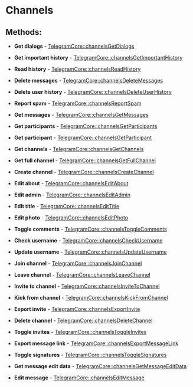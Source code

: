 # Channels

## Methods:

* **Get dialogs** - [TelegramCore::channelsGetDialogs](methods/getdialogs.md)

* **Get important history** - [TelegramCore::channelsGetImportantHistory](methods/getimportanthistory.md)

* **Read history** - [TelegramCore::channelsReadHistory](methods/readhistory.md)

* **Delete messages** - [TelegramCore::channelsDeleteMessages](methods/deletemessages.md)

* **Delete user history** - [TelegramCore::channelsDeleteUserHistory](methods/deleteuserhistory.md)

* **Report spam** - [TelegramCore::channelsReportSpam](methods/reportspam.md)

* **Get messages** - [TelegramCore::channelsGetMessages](methods/getmessages.md)

* **Get participants** - [TelegramCore::channelsGetParticipants](methods/getparticipants.md)

* **Get participant** - [TelegramCore::channelsGetParticipant](methods/getparticipant.md)

* **Get channels** - [TelegramCore::channelsGetChannels](methods/getchannels.md)

* **Get full channel** - [TelegramCore::channelsGetFullChannel](methods/getfullchannel.md)

* **Create channel** - [TelegramCore::channelsCreateChannel](methods/createchannel.md)

* **Edit about** - [TelegramCore::channelsEditAbout](methods/editabout.md)

* **Edit admin** - [TelegramCore::channelsEditAdmin](methods/editadmin.md)

* **Edit title** - [TelegramCore::channelsEditTitle](methods/edittitle.md)

* **Edit photo** - [TelegramCore::channelsEditPhoto](methods/editphoto.md)

* **Toggle comments** - [TelegramCore::channelsToggleComments](methods/togglecomments.md)

* **Check username** - [TelegramCore::channelsCheckUsername](methods/checkusername.md)

* **Update username** - [TelegramCore::channelsUpdateUsername](methods/updateusername.md)

* **Join channel** - [TelegramCore::channelsJoinChannel](methods/joinchannel.md)

* **Leave channel** - [TelegramCore::channelsLeaveChannel](methods/leavechannel.md)

* **Invite to channel** - [TelegramCore::channelsInviteToChannel](methods/invitetochannel.md)

* **Kick from channel** - [TelegramCore::channelsKickFromChannel](methods/kickfromchannel.md)

* **Export invite** - [TelegramCore::channelsExportInvite](methods/exportinvite.md)

* **Delete channel** - [TelegramCore::channelsDeleteChannel](methods/deletechannel.md)

* **Toggle invites** - [TelegramCore::channelsToggleInvites](methods/toggleinvites.md)

* **Export message link** - [TelegramCore::channelsExportMessageLink](methods/exportmessagelink.md)

* **Toggle signatures** - [TelegramCore::channelsToggleSignatures](methods/togglesignatures.md)

* **Get message edit data** - [TelegramCore::channelsGetMessageEditData](methods/getmessageeditdata.md)

* **Edit message** - [TelegramCore::channelsEditMessage](methods/editmessage.md)

